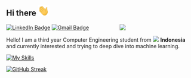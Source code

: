 <h2> Hi there <img src="https://raw.githubusercontent.com/ABSphreak/ABSphreak/master/gifs/Hi.gif" width="30px"></h2>
<img align='right' src='https://github.com/aleeein/aleeein/assets/88538229/3bea6c13-94ba-43e3-bf14-286d116616ab' width='200"'>

[![LinkedIn Badge](https://img.shields.io/badge/-LinkedIn-blue?style=social&logo=Linkedin&logoColor=blue&link=https://www.linkedin.com/in/muhammadsuhaili)](www.linkedin.com/in/muhammadsuhaili)
[![Gmail Badge](https://img.shields.io/badge/-suhailialeeee@gmail.com-c14438?style=social&logo=Gmail&logoColor=red&link=mailto:email@suhailialeeee@gmail.com)](mailto:suhailialeeee@gmail.com)

Hello! I am a third year Computer Engineering student from <img src="https://github.com/aleeein/aleeein/assets/88538229/cbf4fbaf-d548-499f-8ca2-afd70b556089" width="13"/> **Indonesia** and currently interested and trying to deep dive into machine learning.

[![My Skills](https://skillicons.dev/icons?i=js,typescript,npm,express,postgres,python,tensorflow,arduino,c,discordjs,git,mongodb,postman)](https://skillicons.dev)

[![GitHub Streak](https://streak-stats.demolab.com/?user=aleeein&theme=transparent)](https://git.io/streak-stats)